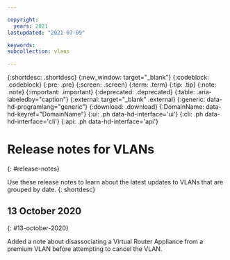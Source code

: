 ```yaml
---

copyright:
  years: 2021
lastupdated: "2021-07-09"

keywords:
subcollection: vlans

---
```

{:shortdesc: .shortdesc}
{:new_window: target="_blank"}
{:codeblock: .codeblock}
{:pre: .pre}
{:screen: .screen}
{:term: .term}
{:tip: .tip}
{:note: .note}
{:important: .important}
{:deprecated: .deprecated}
{:table: .aria-labeledby="caption"}
{:external: target="_blank" .external}
{:generic: data-hd-programlang="generic”}
{:download: .download}
{:DomainName: data-hd-keyref="DomainName"}
{:ui: .ph data-hd-interface='ui'}
{:cli: .ph data-hd-interface='cli'}
{:api: .ph data-hd-interface='api'}


# Release notes for VLANs
{: #release-notes}

Use these release notes to learn about the latest updates to VLANs that are grouped by date.
{: shortdesc}

## 13 October 2020
{: #13-october-2020}

Added a note about disassociating a Virtual Router Appliance from a premium VLAN before attempting to cancel the VLAN.
